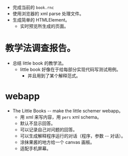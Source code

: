 - 完成当前的 `book.rnc`
- 使用浏览器的 xml parse 处理文件。
- 生成简单的 HTMLElement。
  - 实时预览所生成的页面。

# 教学法调查报告。

- 总结 little book 的教学法。
  - little book 好像在于给每部分实现代码写测试用例。
    - 并且用到了某个解释范式。

# webapp

- The Little Books -- make the little schemer webapp。
  - 用 xml 来写内容，用 `pers` xml schema。
  - 默认不显示回答。
  - 可以记录自己对问题的回答。
  - 可以生成解释程序运行的对话（程序，参数 -- 对话）。
  - 涂抹果酱的地方给一个 canvas 画板。
  - 适配手机屏幕。
